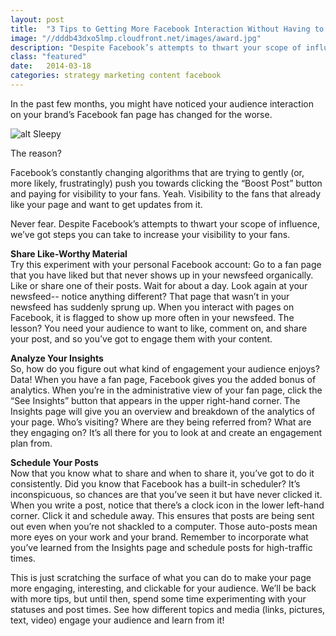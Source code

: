 ```yaml
---
layout: post
title:  "3 Tips to Getting More Facebook Interaction Without Having to Pay"
image: "//dddb43dxo5lmp.cloudfront.net/images/award.jpg"
description: "Despite Facebook’s attempts to thwart your scope of influence, we’ve got steps you can take to increase your visibility to your fans without paying to boost your post."
class: "featured" 
date:   2014-03-18
categories: strategy marketing content facebook
---
```


In the past few months, you might have noticed your audience interaction on your brand’s Facebook fan page has changed for the worse. 

![alt Sleepy](//dddb43dxo5lmp.cloudfront.net/blog-images/sleepy.gif "Sleepy")

The reason? 

Facebook’s constantly changing algorithms that are trying to gently (or, more likely, frustratingly) push you towards clicking the “Boost Post” button and paying for visibility to your fans. Yeah. Visibility to the fans that already like your page and want to get updates from it.  
 
Never fear. Despite Facebook’s attempts to thwart your scope of influence, we’ve got steps you can take to increase your visibility to your fans.

**Share Like-Worthy Material**<br/>
Try this experiment with your personal Facebook account: Go to a fan page that you have liked but that never shows up in your newsfeed organically. Like or share one of their posts. Wait for about a day. Look again at your newsfeed-- notice anything different? That page that wasn’t in your newsfeed has suddenly sprung up.  When you interact with pages on Facebook, it is flagged to show up more often in your newsfeed.  The lesson? You need your audience to want to like, comment on, and share your post, and so you’ve got to engage them with your content.

**Analyze Your Insights**<br/>
So, how do you figure out what kind of engagement your audience enjoys?  Data! When you have a fan page, Facebook gives you the added bonus of analytics. When you’re in the administrative view of your fan page, click the “See Insights” button that appears in the upper right-hand corner.  The Insights page will give you an overview and breakdown of the analytics of your page. Who’s visiting? Where are they being referred from? What are they engaging on? It’s all there for you to look at and create an engagement plan from.

**Schedule Your Posts**<br/>
Now that you know what to share and when to share it, you’ve got to do it consistently. Did you know that Facebook has a built-in scheduler?  It’s inconspicuous, so chances are that you’ve seen it but have never clicked it. When you write a post, notice that there’s a clock icon in the lower left-hand corner. Click it and schedule away. This ensures that posts are being sent out even when you’re not shackled to a computer. Those auto-posts mean more eyes on your work and your brand. Remember to incorporate what you’ve learned from the Insights page and schedule posts for high-traffic times.
 
This is just scratching the surface of what you can do to make your page more engaging, interesting, and clickable for your audience. We’ll be back with more tips, but until then, spend some time experimenting with your statuses and post times. See how different topics and media (links, pictures, text, video) engage your audience and learn from it!

